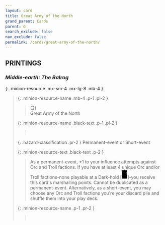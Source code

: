 ```yaml
---
layout: card
title: Great Army of the North
grand_parent: Cards
parent: G
search_exclude: false
nav_exclude: false
permalink: /cards/great-army-of-the-north/
---
```


## PRINTINGS


### _Middle-earth: The Balrog_

{: .minion-resource .mx-sm-4 .mx-lg-8 .mb-4 }
> {: .minion-resource-name .mb-4 .p-1 .pl-2 }
> > <div class="hazard-mp">(2)</div>
> > <div class="card-name">Great Army of the North</div>
>
> {: .minion-resource-name .black-text .p-1 .pl-2 }
> > &nbsp;
>
> {: .hazard-classification .pr-2 }
> Permanent-event or Short-event
>
> {: .minion-resource-text .black-text .p-2 }
> > As a permanent-event, +1 to your influence attempts against Orc and Troll factions. If you have at least 4 unique Orc and/or Troll factions-none playable at a Dark-hold \[![](/assets/images/dark-hold.svg)]-you receive this card's marshalling points. Cannot be duplicated as a permanent-event. Alternatively, as a short-event, you may choose any Orc and Troll factions you're your discard pile and shuffle them into your play deck. 
> 
> {: .minion-resource-name .p-1 .pr-2 }
> > <div class="card-shield"></div>
> > <div class="card-corruption-white">&nbsp;</div>
